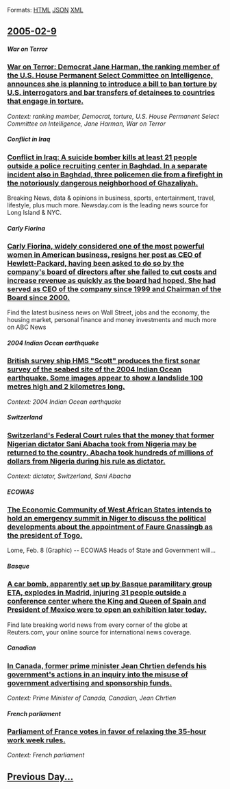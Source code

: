 
Formats: [HTML](2005/02/9/index.html)  [JSON](2005/02/9/index.json)  [XML](2005/02/9/index.xml)  

## [2005-02-9](/news/2005/02/9/index.md)

##### War on Terror
### [ War on Terror: Democrat Jane Harman, the ranking member of the U.S. House Permanent Select Committee on Intelligence, announces she is planning to introduce a bill to ban torture by U.S. interrogators and bar transfers of detainees to countries that engage in torture. ](/news/2005/02/9/war-on-terror-democrat-jane-harman-the-ranking-member-of-the-u-s-house-permanent-select-committee-on-intelligence-announces-she-is-plan.md)
_Context: ranking member, Democrat, torture, U.S. House Permanent Select Committee on Intelligence, Jane Harman, War on Terror_

##### Conflict in Iraq
### [ Conflict in Iraq: A suicide bomber kills at least 21 people outside a police recruiting center in Baghdad. In a separate incident also in Baghdad, three policemen die from a firefight in the notoriously dangerous neighborhood of Ghazaliyah. ](/news/2005/02/9/conflict-in-iraq-a-suicide-bomber-kills-at-least-21-people-outside-a-police-recruiting-center-in-baghdad-in-a-separate-incident-also-in-b.md)
Breaking News, data &amp; opinions in business, sports, entertainment, travel, lifestyle, plus much more. Newsday.com is the leading news source for Long Island &amp; NYC.

##### Carly Fiorina
### [ Carly Fiorina, widely considered one of the most powerful women in American business, resigns her post as CEO of Hewlett-Packard, having been asked to do so by the company's board of directors after she failed to cut costs and increase revenue as quickly as the board had hoped. She had served as CEO of the company since 1999 and Chairman of the Board since 2000. ](/news/2005/02/9/carly-fiorina-widely-considered-one-of-the-most-powerful-women-in-american-business-resigns-her-post-as-ceo-of-hewlett-packard-having-be.md)
Find the latest business news on Wall Street, jobs and the economy, the housing market, personal finance and money investments and much more on ABC News

##### 2004 Indian Ocean earthquake
### [ British survey ship HMS "Scott" produces the first sonar survey of the seabed site of the 2004 Indian Ocean earthquake. Some images appear to show a landslide 100 metres high and 2 kilometres long. ](/news/2005/02/9/british-survey-ship-hms-scott-produces-the-first-sonar-survey-of-the-seabed-site-of-the-2004-indian-ocean-earthquake-some-images-appear.md)
_Context: 2004 Indian Ocean earthquake_

##### Switzerland
### [ Switzerland's Federal Court rules that the money that former Nigerian dictator Sani Abacha took from Nigeria may be returned to the country. Abacha took hundreds of millions of dollars from Nigeria during his rule as dictator. ](/news/2005/02/9/switzerland-s-federal-court-rules-that-the-money-that-former-nigerian-dictator-sani-abacha-took-from-nigeria-may-be-returned-to-the-country.md)
_Context: dictator, Switzerland, Sani Abacha_

##### ECOWAS
### [ The Economic Community of West African States intends to hold an emergency summit in Niger to discuss the political developments about the appointment of Faure Gnassingb as the president of Togo. ](/news/2005/02/9/the-economic-community-of-west-african-states-intends-to-hold-an-emergency-summit-in-niger-to-discuss-the-political-developments-about-the.md)
Lome, Feb. 8 (Graphic) -- ECOWAS Heads of State and Government will...

##### Basque
### [ A car bomb, apparently set up by Basque paramilitary group ETA, explodes in Madrid, injuring 31 people outside a conference center where the King and Queen of Spain and President of Mexico were to open an exhibition later today. ](/news/2005/02/9/a-car-bomb-apparently-set-up-by-basque-paramilitary-group-eta-explodes-in-madrid-injuring-31-people-outside-a-conference-center-where-th.md)
Find late breaking world news from every corner of the globe at Reuters.com, your online source for international news coverage.

##### Canadian
### [ In Canada, former prime minister Jean Chrtien defends his government's actions in an inquiry into the misuse of government advertising and sponsorship funds. ](/news/2005/02/9/in-canada-former-prime-minister-jean-chretien-defends-his-government-s-actions-in-an-inquiry-into-the-misuse-of-government-advertising-and.md)
_Context: Prime Minister of Canada, Canadian, Jean Chrtien_

##### French parliament
### [ Parliament of France votes in favor of relaxing the 35-hour work week rules. ](/news/2005/02/9/parliament-of-france-votes-in-favor-of-relaxing-the-35-hour-work-week-rules.md)
_Context: French parliament_

## [Previous Day...](/news/2005/02/8/index.md)

